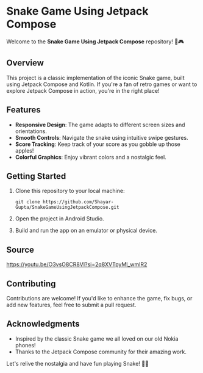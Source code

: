 # Snake Game Using Jetpack Compose

Welcome to the **Snake Game Using Jetpack Compose** repository! 🐍🎮

## Overview
This project is a classic implementation of the iconic Snake game, built using Jetpack Compose and Kotlin. If you're a fan of retro games or want to explore Jetpack Compose in action, you're in the right place!

## Features
- **Responsive Design**: The game adapts to different screen sizes and orientations.
- **Smooth Controls**: Navigate the snake using intuitive swipe gestures.
- **Score Tracking**: Keep track of your score as you gobble up those apples!
- **Colorful Graphics**: Enjoy vibrant colors and a nostalgic feel.

## Getting Started
1. Clone this repository to your local machine:
   ```
   git clone https://github.com/Shayar-Gupta/SnakeGameUsingJetpackCompose.git
   ```

2. Open the project in Android Studio.

3. Build and run the app on an emulator or physical device.

## Source
https://youtu.be/O3vsO8CR8VI?si=2q8XVTpyMl_wmlR2

## Contributing
Contributions are welcome! If you'd like to enhance the game, fix bugs, or add new features, feel free to submit a pull request.

## Acknowledgments
- Inspired by the classic Snake game we all loved on our old Nokia phones!
- Thanks to the Jetpack Compose community for their amazing work.

Let's relive the nostalgia and have fun playing Snake! 🐍🎉

